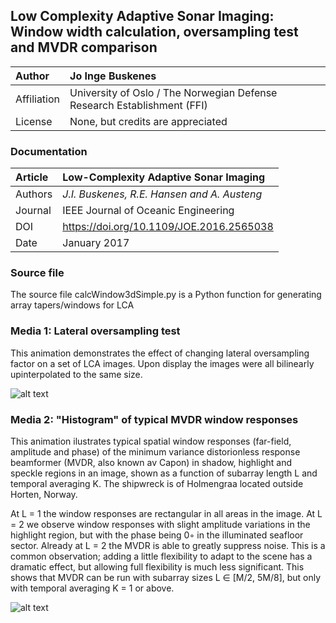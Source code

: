 ## Low Complexity Adaptive Sonar Imaging: Window width calculation, oversampling test and MVDR comparison

| Author  | Jo Inge Buskenes  |
|:----|:----|
| Affiliation | University of Oslo / The Norwegian Defense Research Establishment (FFI) |
| License | None, but credits are appreciated |

### Documentation
| Article | Low-Complexity Adaptive Sonar Imaging |
|:----|:----|
| Authors | *J.I. Buskenes, R.E. Hansen and A. Austeng* |
| Journal | IEEE Journal of Oceanic Engineering |
| DOI     | https://doi.org/10.1109/JOE.2016.2565038 |
| Date    | January 2017 |

### Source file

The source file calcWindow3dSimple.py is a Python function for generating array tapers/windows for LCA

### Media 1: Lateral oversampling test

This animation demonstrates the effect of changing lateral oversampling factor on a set of LCA images. Upon display the
images were all bilinearly upinterpolated to the same size.

![alt text](media1_oversampling_test.gif "Oversampling test")

### Media 2: "Histogram" of typical MVDR window responses

This animation ilustrates typical spatial window responses (far-field, amplitude and phase) of the minimum variance distorionless response beamformer (MVDR, also known av Capon) in shadow, highlight and speckle regions in an image, shown as a function of subarray length L and temporal averaging K. The shipwreck is of Holmengraa located outside Horten, Norway.

At L = 1 the window responses are rectangular in all areas in the image. At L = 2 we observe window responses with slight amplitude variations in the highlight region, but with the phase being 0◦ in the illuminated seafloor sector. Already at L = 2 the MVDR is able to greatly suppress noise. This is a common observation; adding a little flexibility to adapt to the scene has a dramatic effect, but allowing full flexibility is much less significant. This shows that MVDR can be run with subarray sizes L ∈ [M/2, 5M/8], but only with temporal averaging K = 1 or above.

![alt text](media2_typical_mvdr_windows.gif "Typical MVDR windows")

